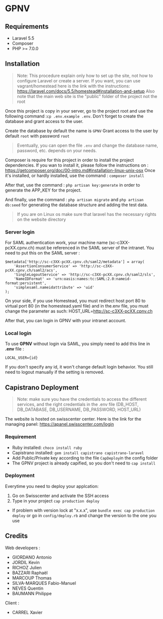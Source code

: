 # GPNV

## Requirements
- Laravel 5.5
- Composer
- PHP >= 7.0.0

## Installation
> Note: This procedure explain only how to set up the site, not how to configure
> Laravel or create a server. If you want, you can use vagrant/homestead here is the link
> with the instructions: https://laravel.com/docs/5.5/homestead#installation-and-setup
> Also note that the main web site is the "public" folder of the project not the root

Once this project is copy in your server, go to the project root and
use the following command :`cp .env.example .env`.
Don't forget to create the database and grant access to the user.

Create the database by default the name is `GPNV`
Grant access to the user by default `root` with password `root`
> Eventually, you can open the file `.env` and change the database name, password, etc.
> depends on your needs.

Composer is require for this project in order to install the project dependencies.
If you wan to install it, please follow the instructions on : https://getcomposer.org/doc/00-intro.md#installation-linux-unix-osx
Once it's installed, or hardly installed, use the command : `composer install`

After that, use the command : `php artisan key:generate` in order to generate
the APP_KEY for the project.

And finally, use the command : `php artisan migrate` and `php artisan db:seed`
for generating the database structure and adding the test data.

>If you are on Linux os make sure that laravel has the necessary rights on the website directory

### Server login
For SAML authentication work, your machine name (sc-c3XX-pcXX.cpnv.ch) must be referenced in the SAML server of the intranet. You need to put this on the SAML server :
```
$metadata['http://sc-c3XX-pcXX.cpnv.ch/saml2/metadata'] = array(
    'AssertionConsumerService' => 'http://sc-c3XX-pcXX.cpnv.ch/saml2/acs',
    'SingleLogoutService' => 'http://sc-c3XX-pcXX.cpnv.ch/saml2/sls',
    'NameIDFormat' => 'urn:oasis:names:tc:SAML:2.0:nameid-format:persistent',
    'simplesaml.nameidattribute' => 'uid'
);
```

On your side, if you use Homestead, you must redirect host port 80 to virtual port 80 (in the homestead.yaml file) and in the.env file, you must change the parameter as such: HOST_URL=http://sc-c3XX-pcXX.cpnv.ch

After that, you can login in GPNV with your intranet account.

### Local login
To use **GPNV** without login via SAML, you simply need to add this line in **.env** file :

```
LOCAL_USER={id}
```

If you don't specify any id, it won't change default login behavior. You still need to logout manually if the setting is removed.

## Capistrano Deployment 
> Note: make sure you have the credentials to access the different services, and the right credentials in the .env file (DB_HOST, DB_DATABASE, DB_USERNAME, DB_PASSWORD, HOST_URL)

The website is hosted on swisscenter center.
Here is the link for the managing panel: https://apanel.swisscenter.com/login

### Requirement
- Ruby installed: `choco install ruby`
- Capistrano installed: `gem install capistrano capistrano-laravel`
- Add Public/Private key according to the file `CapDeploy`in the config folder
- The GPNV project is already capified, so you don't need to `cap install`
### Deployment
Everytime you need to deploy your applcation:
1. Go on Swisscenter and activate the SSH access
2. Type in your project `cap production deploy`
- If problem with version lock at "x.x.x", use `bundle exec cap production deploy` or go in `config/deploy.rb` and change the version to the one you use

## Credits
Web developers :
 - GIORDANO Antonio
 - JORDIL Kevin
 - RICHOZ Julien
 - BAZZARI Raphaël
 - MARCOUP Thomas
 - SILVA-MARQUES Fabio-Manuel
 - NEVES Quentin
 - BAUMANN Philippe

Client :
 - CARREL Xavier
